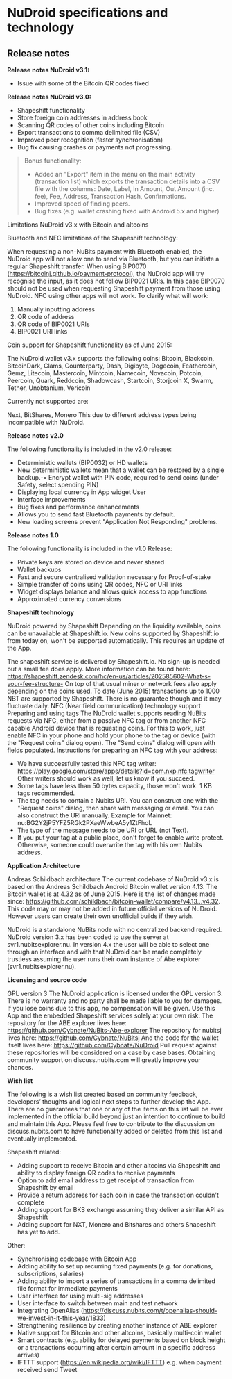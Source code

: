 NuDroid specifications and technology
=====================================

Release notes
-------------
**Release notes NuDroid v3.1:**

-	Issue with some of the Bitcoin QR codes fixed

**Release notes NuDroid v3.0:**

-	Shapeshift functionality
-	Store foreign coin addresses in address book
-	Scanning QR codes of other coins including Bitcoin
-	Export transactions to comma delimited file (CSV)
-	Improved peer recognition (faster synchronisation)
-	Bug fix causing crashes or payments not progressing.


>Bonus functionality:
> -	Added an "Export" item in the menu on the main activity (transaction list) which exports the transaction details into a CSV file with the columns: Date, Label, In Amount, Out Amount (inc. fee), Fee, Address, Transaction Hash, Confirmations.
>-	Improved speed of finding peers.
>-	Bug fixes (e.g. wallet crashing fixed with Android 5.x and higher)


Limitations NuDroid v3.x with Bitcoin and altcoins

Bluetooth and NFC limitations of the Shapeshift technology:

When requesting a non-NuBits payment with Bluetooth enabled, the NuDroid app will not allow one to send via Bluetooth, but you can initiate a regular Shapeshift transfer. When using BIP0070 (https://bitcoinj.github.io/payment-protocol), the NuDroid app will try recognise the input, as it does not follow BIP0021 URIs. In this case BIP0070 should not be used when requesting Shapeshift payment from those using NuDroid. NFC using other apps will not work. To clarify what will work:

1.	Manually inputting address
2.	QR code of address
3.	QR code of BIP0021 URIs
4.	BIP0021 URI links

Coin support for Shapeshift functionality as of June 2015:

The NuDroid wallet v3.x supports the following coins:
Bitcoin, Blackcoin, BitcoinDark, Clams, Counterparty, Dash, Digibyte, Dogecoin, Feathercoin, Gemz, Litecoin, Mastercoin, Mintcoin, Namecoin, Novacoin, Potcoin, Peercoin, Quark, Reddcoin, Shadowcash, Startcoin, Storjcoin X, Swarm, Tether, Unobtanium, Vericoin

Currently not supported are:

Next, BitShares, Monero
This due to different address types being incompatible with NuDroid.

**Release notes v2.0**

The following functionality is included in the v2.0 release:

-	Deterministic wallets (BIP0032) or HD wallets 
-	New deterministic wallets mean that a wallet can be restored by a single backup.-•	Encrypt wallet with PIN code, required to send coins (under Safety, select spending PIN)
-	Displaying local currency in App widget User
-	Interface improvements 
-	Bug fixes and performance enhancements
-	Allows you to send fast Bluetooth payments by default.
-	New loading screens prevent "Application Not Responding" problems.

**Release notes 1.0**

The following functionality is included in the v1.0 Release:
- Private keys are stored on device and never shared
- Wallet backups
- Fast and secure centralised validation necessary for Proof-of-stake
- Simple transfer of coins using QR codes, NFC or URI links
- Widget displays balance and allows quick access to app functions
- Approximated currency conversions

**Shapeshift technology**

NuDroid powered by Shapeshift
Depending on the liquidity available, coins can be unavailable at Shapeshift.io. New coins supported by Shapeshift.io from today on, won't be supported automatically. This requires an update of the App. 

The shapeshift service is delivered by Shapeshift.io. No sign-up is needed but a small fee does apply. More information can be found here: https://shapeshift.zendesk.com/hc/en-us/articles/202585602-What-s-your-fee-structure- On top of that usual miner or network fees also apply depending on the coins used. To date (June 2015) transactions up to 1000 NBT are supported by Shapeshift. There is no guarantee though and it may fluctuate daily. 
NFC (Near field communication) technology support
Preparing and using tags
The NuDroid wallet supports reading NuBits requests via NFC, either from a passive NFC tag or from another NFC capable Android device that is requesting coins.
For this to work, just enable NFC in your phone and hold your phone to the tag or device (with the "Request coins" dialog open). The "Send coins" dialog will open with fields populated.
Instructions for preparing an NFC tag with your address:
-	We have successfully tested this NFC tag writer:
https://play.google.com/store/apps/details?id=com.nxp.nfc.tagwriter
Other writers should work as well, let us know if you succeed.
-	Some tags have less than 50 bytes capacity, those won't work. 1 KB tags recommended.
-	The tag needs to contain a Nubits URI. You can construct one with the "Request coins" dialog, then share with messaging or email. You can also construct the URI manually. Example for Mainnet: nu:BG2Y2jP5YFZ5RGk2PXaeWwbeA5y1ZtFhoL
-	The type of the message needs to be URI or URL (not Text).
-	If you put your tag at a public place, don't forget to enable write protect. Otherwise, someone could overwrite the tag with his own Nubits address.

**Application Architecture**

Andreas Schildbach architecture
The current codebase of NuDroid v3.x is based on the Andreas Schildbach Android Bitcoin wallet version 4.13. The Bitcoin wallet is at 4.32 as of June 2015. Here is the list of changes made since:
https://github.com/schildbach/bitcoin-wallet/compare/v4.13...v4.32. This code may or may not be added in future official versions of NuDroid. However users can create their own unofficial builds if they wish.

NuDroid is a standalone NuBits node with no centralized backend required. NuDroid version 3.x has been coded to use the server at svr1.nubitsexplorer.nu. In version 4.x the user will be able to select one through an interface and with that NuDroid can be made completely trustless assuming the user runs their own instance of Abe explorer (svr1.nubitsexplorer.nu).

**Licensing and source code**

GPL version 3
The NuDroid application is licensed under the GPL version 3. There is no warranty and no party shall be made liable to you for damages. If you lose coins due to this app, no compensation will be given. Use this App and the embedded Shapeshift services solely at your own risk.
The repository for the ABE explorer lives here: https://github.com/Cybnate/NuBits-Abe-explorer
The repository for nubitsj lives here: https://github.com/Cybnate/NuBitsj
And the code for the wallet itself lives here: https://github.com/Cybnate/NuDroid
Pull request against these repositories will be considered on a case by case bases. Obtaining community support on discuss.nubits.com will greatly improve your chances.

**Wish list**

The following is a wish list created based on community feedback, developers’ thoughts and logical next steps to further develop the App. There are no guarantees that one or any of the items on this list will be ever implemented in the official build beyond just an intention to continue to build and maintain this App. Please feel free to contribute to the discussion on discuss.nubits.com to have functionality added or deleted from this list and eventually implemented.

Shapeshift related:
-	Adding support to receive Bitcoin and other altcoins via Shapeshift and ability to display foreign QR codes to receive payments
-	Option to add email address to get receipt of transaction from Shapeshift by email
-	Provide a return address for each coin in case the transaction couldn't complete
-	Adding support for BKS exchange assuming they deliver a similar API as Shapeshift
-	Adding support for NXT, Monero and Bitshares and others Shapeshift has yet to add.

Other:
-	Synchronising codebase with Bitcoin App
-	Adding ability to set up recurring fixed payments (e.g. for donations, subscriptions, salaries)
-	Adding ability to import a series of transactions in a comma delimited file format for immediate payments
-	User interface for using multi-sig addresses
-	User interface to switch between main and test network
-	Integrating OpenAlias (https://discuss.nubits.com/t/openalias-should-we-invest-in-it-this-year/1833)
-	Strengthening resilience by creating another instance of ABE explorer
-	Native support for Bitcoin and other altcoins, basically multi-coin wallet
-	Smart contracts (e.g. ability for delayed payments based on block height or a transactions occurring after certain amount in a specific address arrives)
-	IFTTT support (https://en.wikipedia.org/wiki/IFTTT) e.g. when payment received send Tweet

